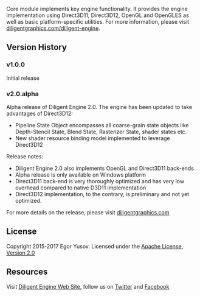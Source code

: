 Core module implements key engine functionality. It provides the engine implementation using Direct3D11, Direct3D12, OpenGL and OpenGLES as well as basic platform-specific utilities. For more information, please visit [diligentgraphics.com/diligent-engine](http://diligentgraphics.com/diligent-engine/).

## Version History

### v1.0.0

Initial release

### v2.0.alpha

Alpha release of Diligent Engine 2.0. The engine has been updated to take advantages of Direct3D12:

* Pipeline State Object encompasses all coarse-grain state objects like Depth-Stencil State, Blend State, Rasterizer State, shader states etc.
* New shader resource binding model implemented to leverage Direct3D12

Release notes:

* Diligent Engine 2.0 also implements OpenGL and Direct3D11 back-ends
* Alpha release is only available on Windows platform
* Direct3D11 back-end is very thoroughly optimized and has very low overhead compared to native D3D11 implementation
* Direct3D12 implementation, to the contrary, is preliminary and not yet optimized.

For more details on the release, please visit [diligentgraphics.com](http://diligentgraphics.com/2016/03/17/diligent-engine-2-0-powered-by-direct3d12/)

## License

Copyright 2015-2017 Egor Yusov.
Licensed under the [Apache License, Version 2.0](License.txt)

## Resources
Visit [Diligent Engine Web Site](http://diligentgraphics.com), follow us on [Twitter](https://twitter.com/diligentengine) and [Facebook](https://www.facebook.com/DiligentGraphics)
